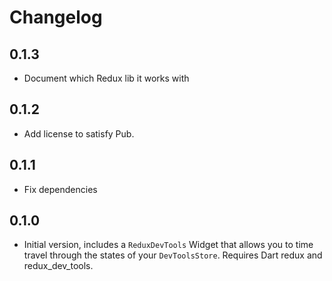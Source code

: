 # Changelog

## 0.1.3

  * Document which Redux lib it works with

## 0.1.2

  * Add license to satisfy Pub.

## 0.1.1

  * Fix dependencies


## 0.1.0

  * Initial version, includes a `ReduxDevTools` Widget that allows you to time travel through the states of your `DevToolsStore`. Requires Dart redux and redux_dev_tools.
